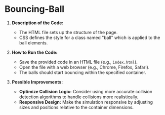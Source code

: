 # Bouncing-Ball
1. **Description of the Code:**
   - The HTML file sets up the structure of the page.
   - CSS defines the style for a class named "ball" which is applied to the ball elements.

3. **How to Run the Code:**
   - Save the provided code in an HTML file (e.g., `index.html`).
   - Open the file with a web browser (e.g., Chrome, Firefox, Safari).
   - The balls should start bouncing within the specified container.

4. **Possible Improvements:**
   - **Optimize Collision Logic:** Consider using more accurate collision detection algorithms to handle collisions more realistically.
   - **Responsive Design:** Make the simulation responsive by adjusting sizes and positions relative to the container dimensions.
     

